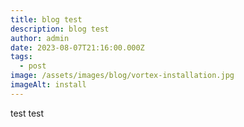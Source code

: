 ```yaml
---
title: blog test
description: blog test
author: admin
date: 2023-08-07T21:16:00.000Z
tags:
  - post
image: /assets/images/blog/vortex-installation.jpg
imageAlt: install
---
```

t﻿est test